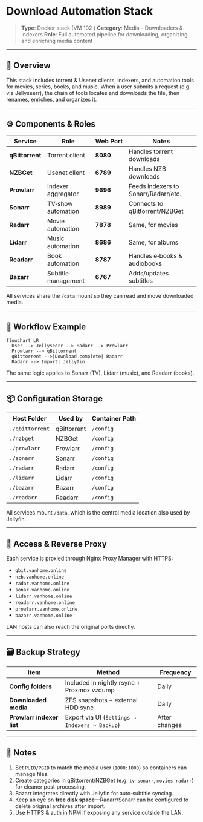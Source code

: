 # Download Automation Stack

> **Type**: Docker stack (VM 102 )
> **Category**: Media – Downloaders & Indexers
> **Role**: Full automated pipeline for downloading, organizing, and enriching media content

---

## 🧩 Overview

This stack includes torrent & Usenet clients, indexers, and automation tools for movies, series, books, and music.
When a user submits a request (e.g. via Jellyseerr), the chain of tools locates and downloads the file, then renames, enriches, and organizes it.

---

## ⚙️ Components & Roles

| Service         | Role                | Web Port | Notes                                |
| --------------- | ------------------- | -------- | ------------------------------------ |
| **qBittorrent** | Torrent client      | **8080** | Handles torrent downloads            |
| **NZBGet**      | Usenet client       | **6789** | Handles NZB downloads                |
| **Prowlarr**    | Indexer aggregator  | **9696** | Feeds indexers to Sonarr/Radarr/etc. |
| **Sonarr**      | TV‑show automation  | **8989** | Connects to qBittorrent/NZBGet       |
| **Radarr**      | Movie automation    | **7878** | Same, for movies                     |
| **Lidarr**      | Music automation    | **8686** | Same, for albums                     |
| **Readarr**     | Book automation     | **8787** | Handles e‑books & audiobooks         |
| **Bazarr**      | Subtitle management | **6767** | Adds/updates subtitles               |

All services share the `/data` mount so they can read and move downloaded media.

---

## 🔁 Workflow Example

```mermaid
flowchart LR
  User --> Jellyseerr --> Radarr --> Prowlarr
  Prowlarr --> qBittorrent
  qBittorrent -->|Download complete| Radarr
  Radarr -->|Import| Jellyfin
```

The same logic applies to Sonarr (TV), Lidarr (music), and Readarr (books).

---

## 📦 Configuration Storage

| Host Folder     | Used by     | Container Path |
| --------------- | ----------- | -------------- |
| `./qbittorrent` | qBittorrent | `/config`      |
| `./nzbget`      | NZBGet      | `/config`      |
| `./prowlarr`    | Prowlarr    | `/config`      |
| `./sonarr`      | Sonarr      | `/config`      |
| `./radarr`      | Radarr      | `/config`      |
| `./lidarr`      | Lidarr      | `/config`      |
| `./bazarr`      | Bazarr      | `/config`      |
| `./readarr`     | Readarr     | `/config`      |

All services mount `/data`, which is the central media location also used by Jellyfin.

---

## 🔐 Access & Reverse Proxy

Each service is proxied through Nginx Proxy Manager with HTTPS:

* `qbit.vanhome.online`
* `nzb.vanhome.online`
* `radar.vanhome.online`
* `sonar.vanhome.online`
* `lidarr.vanhome.online`
* `readarr.vanhome.online`
* `prowlarr.vanhome.online`
* `bazarr.vanhome.online`

LAN hosts can also reach the original ports directly.

---

## 🗃️ Backup Strategy

| Item                      | Method                                         | Frequency     |
| ------------------------- | ---------------------------------------------- | ------------- |
| **Config folders**        | Included in nightly rsync + Proxmox vzdump     | Daily         |
| **Downloaded media**      | ZFS snapshots + external HDD sync              | Daily         |
| **Prowlarr indexer list** | Export via UI (`Settings → Indexers → Backup`) | After changes |

---

## 📝 Notes

1. Set `PUID/PGID` to match the media user (`1000:1000`) so containers can manage files.
2. Create categories in qBittorrent/NZBGet (e.g. `tv-sonarr`, `movies-radarr`) for cleaner post‑processing.
3. Bazarr integrates directly with Jellyfin for auto‑subtitle syncing.
4. Keep an eye on **free disk space**—Radarr/Sonarr can be configured to delete original archives after import.
5. Use HTTPS & auth in NPM if exposing any service outside the LAN.
